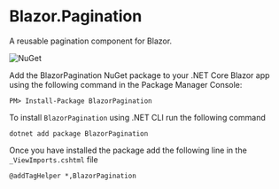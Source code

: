 # Blazor.Pagination
A reusable pagination component for Blazor.


![NuGet](https://img.shields.io/nuget/v/BlazorPagination.svg?style=flat-square&label=nuget)

Add the BlazorPagination NuGet package to your .NET Core Blazor app using the following command in the Package Manager Console:
```
PM> Install-Package BlazorPagination
```

To install ```BlazorPagination``` using .NET CLI run the following command
```
dotnet add package BlazorPagination
```

Once you have installed the package add the following line in the ```_ViewImports.cshtml``` file
```
@addTagHelper *,BlazorPagination
```



